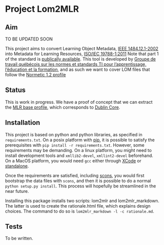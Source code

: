 # Project Lom2MLR #

## Aim ##

TO BE UPDATED SOON

This project aims to convert Learning Object Metadata, [IEEE 1484.12.1-2002](http://ltsc.ieee.org/wg12/files/LOM_1484_12_1_v1_Final_Draft.pdf) into Metadata for Learning Resources, [ISO/IEC 19788-1:2011](http://www.iso.org/iso/iso_catalogue/catalogue_tc/catalogue_detail.htm?csnumber=50772) Note that part 1 of the standard is [publically available](http://standards.iso.org/ittf/PubliclyAvailableStandards/). This tool is developed by [Groupe de travail québécois sur les normes et standards TI pour l’apprentissage, l’éducation et la formation](http://www.gtn-quebec.org/), and as such we want to cover LOM files that follow the [Normetic 1.2 profile](http://www.gtn-quebec.org/rea/wp-content/blogs.dir/6/files/2010/11/pdf_Profil_Normetic_1.2_officiel.pdf) 

## Status ##

This is work in progress. We have a proof of concept that we can extract the [MLR base profile](http://www.iso.org/iso/iso_catalogue/catalogue_tc/catalogue_detail.htm?csnumber=52774), which corresponds to [Dublin Core](http://dublincore.org/).  

## Installation ##

This project is based on python and python libraries, as specified in `requirements.txt`. On a posix platform with [pip](http://www.pip-installer.org/en/latest/installing.html#using-the-installer), it is possible to satisfy the prerequisites with `pip install -r requirements.txt`. However, some requirements may be demanding. On a linux platform, you might need to install development tools and `xmllib2-devel`, `xmllint2-devel` beforehand. On a MacOS platform, you would need `gcc` either through [XCode](http://developer.apple.com/technologies/tools/) or [standalone](https://github.com/kennethreitz/osx-gcc-installer).

Once the requirements are satisfied, including [scons](http://scons.org), you would first bootstrap the data files with `scons`, and then it is possible to do a normal `python setup.py install`. This process will hopefully be streamlined in the near future.

Installing this package installs two scripts: lom2mlr and lom2mlr_markdown. The latter is used to create the rationale.html file, which explains design choices. The command to do so is `lom2mlr_markdown -l -c rationale.md`.

## Tests ##

To be written.
